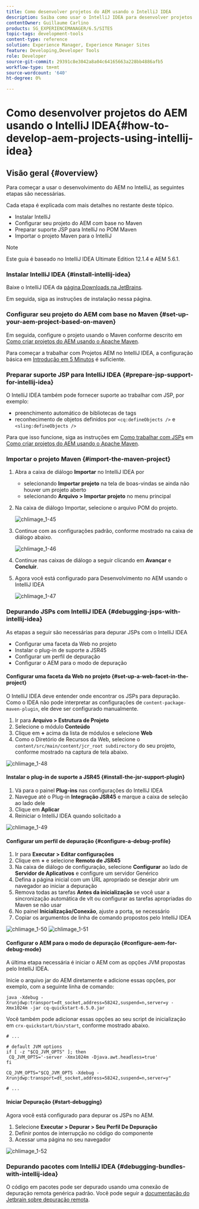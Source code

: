 ```yaml
---
title: Como desenvolver projetos do AEM usando o IntelliJ IDEA
description: Saiba como usar o IntelliJ IDEA para desenvolver projetos do Adobe Experience Manager.
contentOwner: Guillaume Carlino
products: SG_EXPERIENCEMANAGER/6.5/SITES
topic-tags: development-tools
content-type: reference
solution: Experience Manager, Experience Manager Sites
feature: Developing,Developer Tools
role: Developer
source-git-commit: 29391c8e3042a8a04c64165663a228bb4886afb5
workflow-type: tm+mt
source-wordcount: '640'
ht-degree: 0%

---
```


# Como desenvolver projetos do AEM usando o IntelliJ IDEA{#how-to-develop-aem-projects-using-intellij-idea}

## Visão geral {#overview}

Para começar a usar o desenvolvimento do AEM no IntelliJ, as seguintes etapas são necessárias.

Cada etapa é explicada com mais detalhes no restante deste tópico.

* Instalar IntelliJ
* Configurar seu projeto do AEM com base no Maven
* Preparar suporte JSP para IntelliJ no POM Maven
* Importar o projeto Maven para o IntelliJ

>[!NOTE]
>
>Este guia é baseado no IntelliJ IDEA Ultimate Edition 12.1.4 e AEM 5.6.1.

### Instalar IntelliJ IDEA {#install-intellij-idea}

Baixe o IntelliJ IDEA da [página Downloads na JetBrains](https://www.jetbrains.com/idea/download/).

Em seguida, siga as instruções de instalação nessa página.

### Configurar seu projeto do AEM com base no Maven {#set-up-your-aem-project-based-on-maven}

Em seguida, configure o projeto usando o Maven conforme descrito em [Como criar projetos do AEM usando o Apache Maven](/help/sites-developing/ht-projects-maven.md).

Para começar a trabalhar com Projetos AEM no IntelliJ IDEA, a configuração básica em [Introdução em 5 Minutos](https://maven.apache.org/guides/getting-started/maven-in-five-minutes.html) é suficiente.

### Preparar suporte JSP para IntelliJ IDEA {#prepare-jsp-support-for-intellij-idea}

O IntelliJ IDEA também pode fornecer suporte ao trabalhar com JSP, por exemplo:

* preenchimento automático de bibliotecas de tags
* reconhecimento de objetos definidos por `<cq:defineObjects />` e `<sling:defineObjects />`

Para que isso funcione, siga as instruções em [Como trabalhar com JSPs](/help/sites-developing/ht-projects-maven.md#how-to-work-with-jsps) em [Como criar projetos do AEM usando o Apache Maven](/help/sites-developing/ht-projects-maven.md).

### Importar o projeto Maven {#import-the-maven-project}

1. Abra a caixa de diálogo **Importar** no IntelliJ IDEA por

   * selecionando **Importar projeto** na tela de boas-vindas se ainda não houver um projeto aberto
   * selecionando **Arquivo > Importar projeto** no menu principal

1. Na caixa de diálogo Importar, selecione o arquivo POM do projeto.

   ![chlimage_1-45](assets/chlimage_1-45a.png)

1. Continue com as configurações padrão, conforme mostrado na caixa de diálogo abaixo.

   ![chlimage_1-46](assets/chlimage_1-46a.png)

1. Continue nas caixas de diálogo a seguir clicando em **Avançar** e **Concluir**.
1. Agora você está configurado para Desenvolvimento no AEM usando o IntelliJ IDEA

   ![chlimage_1-47](assets/chlimage_1-47a.png)

### Depurando JSPs com IntelliJ IDEA {#debugging-jsps-with-intellij-idea}

As etapas a seguir são necessárias para depurar JSPs com o IntelliJ IDEA

* Configurar uma faceta da Web no projeto
* Instalar o plug-in de suporte a JSR45
* Configurar um perfil de depuração
* Configurar o AEM para o modo de depuração

#### Configurar uma faceta da Web no projeto {#set-up-a-web-facet-in-the-project}

O IntelliJ IDEA deve entender onde encontrar os JSPs para depuração. Como o IDEA não pode interpretar as configurações de `content-package-maven-plugin`, ele deve ser configurado manualmente.

1. Ir para **Arquivo > Estrutura de Projeto**
1. Selecione o módulo **Conteúdo**
1. Clique em **+** acima da lista de módulos e selecione **Web**
1. Como o Diretório de Recursos da Web, selecione o `content/src/main/content/jcr_root subdirectory` do seu projeto, conforme mostrado na captura de tela abaixo.

![chlimage_1-48](assets/chlimage_1-48a.png)

#### Instalar o plug-in de suporte a JSR45 {#install-the-jsr-support-plugin}

1. Vá para o painel **Plug-ins** nas configurações do IntelliJ IDEA
1. Navegue até o Plug-in **Integração JSR45** e marque a caixa de seleção ao lado dele
1. Clique em **Aplicar**
1. Reiniciar o IntelliJ IDEA quando solicitado a

![chlimage_1-49](assets/chlimage_1-49a.png)

#### Configurar um perfil de depuração {#configure-a-debug-profile}

1. Ir para **Executar > Editar configurações**
1. Clique em **+** e selecione **Remoto de JSR45**
1. Na caixa de diálogo de configuração, selecione **Configurar** ao lado de **Servidor de Aplicativos** e configure um servidor Genérico
1. Defina a página inicial com um URL apropriado se desejar abrir um navegador ao iniciar a depuração
1. Remova todas as tarefas **Antes da inicialização** se você usar a sincronização automática de vlt ou configurar as tarefas apropriadas do Maven se não usar
1. No painel **Inicialização/Conexão**, ajuste a porta, se necessário
1. Copiar os argumentos de linha de comando propostos pelo IntelliJ IDEA

![chlimage_1-50](assets/chlimage_1-50a.png) ![chlimage_1-51](assets/chlimage_1-51a.png)

#### Configurar o AEM para o modo de depuração {#configure-aem-for-debug-mode}

A última etapa necessária é iniciar o AEM com as opções JVM propostas pelo IntelliJ IDEA.

Inicie o arquivo jar do AEM diretamente e adicione essas opções, por exemplo, com a seguinte linha de comando:

`java -Xdebug -Xrunjdwp:transport=dt_socket,address=58242,suspend=n,server=y -Xmx1024m -jar cq-quickstart-6.5.0.jar`

Você também pode adicionar essas opções ao seu script de inicialização em `crx-quickstart/bin/start`, conforme mostrado abaixo.

```shell
# ...

# default JVM options
if [ -z "$CQ_JVM_OPTS" ]; then
 CQ_JVM_OPTS='-server -Xmx1024m -Djava.awt.headless=true'
fi

CQ_JVM_OPTS="$CQ_JVM_OPTS -Xdebug -Xrunjdwp:transport=dt_socket,address=58242,suspend=n,server=y"

# ...
```

#### Iniciar Depuração {#start-debugging}

Agora você está configurado para depurar os JSPs no AEM.

1. Selecione **Executar > Depurar > Seu Perfil De Depuração**
1. Definir pontos de interrupção no código do componente
1. Acessar uma página no seu navegador

![chlimage_1-52](assets/chlimage_1-52a.png)

### Depurando pacotes com IntelliJ IDEA {#debugging-bundles-with-intellij-idea}

O código em pacotes pode ser depurado usando uma conexão de depuração remota genérica padrão. Você pode seguir a [documentação do Jetbrain sobre depuração remota](https://www.jetbrains.com/help/idea/remote-debugging-with-product.html#remote-interpreter).
